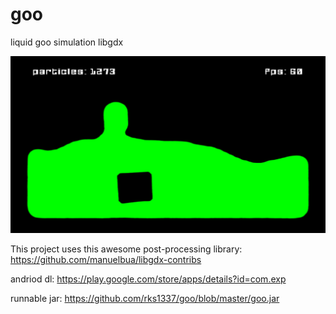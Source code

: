 # goo
liquid goo simulation libgdx

![Alt text](https://github.com/rks1337/goo/blob/master/old%20versions/goo_screen_4.png "ლ(◕ω◕ლ)")

This project uses this awesome post-processing library: https://github.com/manuelbua/libgdx-contribs

andriod dl: https://play.google.com/store/apps/details?id=com.exp

runnable jar: https://github.com/rks1337/goo/blob/master/goo.jar
